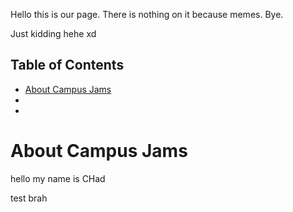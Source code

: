 Hello this is our page. There is nothing on it because memes. Bye.

Just kidding hehe xd

## Table of Contents
- [About Campus Jams](#about-campus-jams)  
- 
- 

# About Campus Jams

hello my name is CHad

test brah

